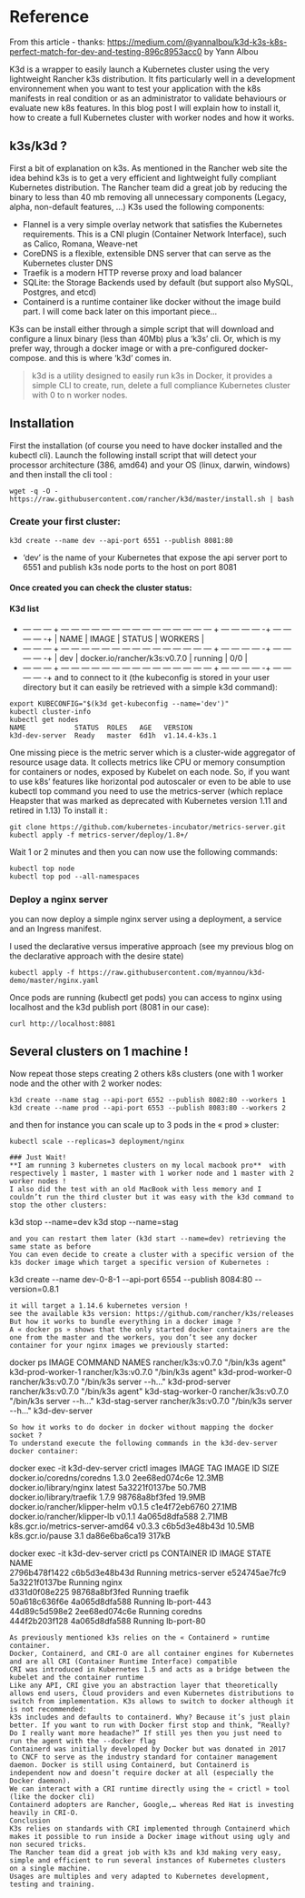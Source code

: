 # Reference

From this article - thanks:
https://medium.com/@yannalbou/k3d-k3s-k8s-perfect-match-for-dev-and-testing-896c8953acc0
by Yann Albou



K3d is a wrapper to easily launch a Kubernetes cluster using the very lightweight Rancher k3s distribution.
It fits particularly well in a development environnement when you want to test your application with the k8s manifests in real condition or as an administrator to validate behaviours or evaluate new k8s features.
In this blog post I will explain how to install it, how to create a full Kubernetes cluster with worker nodes and how it works.


## k3s/k3d ?

First a bit of explanation on k3s. As mentioned in the Rancher web site the idea behind k3s is to get a very efficient and lightweight fully compliant Kubernetes distribution.
The Rancher team did a great job by reducing the binary to less than 40 mb removing all unnecessary components (Legacy, alpha, non-default features, …)
K3s used the following components:
- Flannel is a very simple overlay network that satisfies the Kubernetes requirements. This is a CNI plugin (Container Network Interface), such as Calico, Romana, Weave-net
- CoreDNS is a flexible, extensible DNS server that can serve as the Kubernetes cluster DNS
- Traefik is a modern HTTP reverse proxy and load balancer
- SQLite: the Storage Backends used by default (but support also MySQL, Postgres, and etcd)
- Containerd is a runtime container like docker without the image build part. I will come back later on this important piece…

K3s can be install either through a simple script that will download and configure a linux binary (less than 40Mb) plus a ‘k3s’ cli.
Or, which is my prefer way, through a docker image or with a pre-configured docker-compose. and this is where ‘k3d’ comes in.

> k3d is a utility designed to easily run k3s in Docker, it provides a simple CLI to create, run, delete a full compliance Kubernetes cluster with 0 to n worker nodes.

## Installation
First the installation (of course you need to have docker installed and the kubectl cli).
Launch the following install script that will detect your processor architecture (386, amd64) and your OS (linux, darwin, windows) and then install the cli tool :

```
wget -q -O - https://raw.githubusercontent.com/rancher/k3d/master/install.sh | bash
```
### Create your first cluster:
```
k3d create --name dev --api-port 6551 --publish 8081:80
```
- ‘dev’ is the name of your Kubernetes that expose the api server port to 6551 and publish k3s node ports to the host on port 8081

#### Once created you can check the cluster status:

#### K3d list
+ — — — + — — — — — — — — — — — — — — — + — — — — -+ — — — — -+
| NAME  | IMAGE                         | STATUS   | WORKERS  |
+ — — — + — — — — — — — — — — — — — — — + — — — — -+ — — — — -+
| dev   | docker.io/rancher/k3s:v0.7.0  | running  | 0/0      |
+ — — — + — — — — — — — — — — — — — — — + — — — — -+ — — — — -+
and to connect to it (the kubeconfig is stored in your user directory but it can easily be retrieved with a simple k3d command):

```
export KUBECONFIG="$(k3d get-kubeconfig --name='dev')"
kubectl cluster-info
kubectl get nodes
NAME            STATUS  ROLES   AGE   VERSION
k3d-dev-server  Ready   master  6d1h  v1.14.4-k3s.1
```
One missing piece is the metric server which is a cluster-wide aggregator of resource usage data. It collects metrics like CPU or memory consumption for containers or nodes, exposed by Kubelet on each node.
So, if you want to use k8s’ features like horizontal pod autoscaler or even to be able to use kubectl top command you need to use the metrics-server (which replace Heapster that was marked as deprecated with Kubernetes version 1.11 and retired in 1.13)
To install it :

```
git clone https://github.com/kubernetes-incubator/metrics-server.git
kubectl apply -f metrics-server/deploy/1.8+/
```
Wait 1 or 2 minutes and then you can now use the following commands:
```
kubectl top node
kubectl top pod --all-namespaces
```
### Deploy a nginx server
you can now deploy a simple nginx server using a deployment, a service and an Ingress manifest.

I used the declarative versus imperative approach (see my previous blog on the declarative approach with the desire state)
```
kubectl apply -f https://raw.githubusercontent.com/myannou/k3d-demo/master/nginx.yaml
```

Once pods are running (kubectl get pods) you can access to nginx using localhost and the k3d publish port (8081 in our case):
```
curl http://localhost:8081
```
## Several clusters on 1 machine !
Now repeat those steps creating 2 others k8s clusters (one with 1 worker node and the other with 2 worker nodes:
```
k3d create --name stag --api-port 6552 --publish 8082:80 --workers 1
k3d create --name prod --api-port 6553 --publish 8083:80 --workers 2
```
and then for instance you can scale up to 3 pods in the « prod » cluster:

```
kubectl scale --replicas=3 deployment/nginx

### Just Wait!
**I am running 3 kubernetes clusters on my local macbook pro**  with respectively 1 master, 1 master with 1 worker node and 1 master with 2 worker nodes !
I also did the test with an old MacBook with less memory and I couldn’t run the third cluster but it was easy with the k3d command to stop the other clusters:
```
k3d stop --name=dev
k3d stop --name=stag
```
and you can restart them later (k3d start --name=dev) retrieving the same state as before
You can even decide to create a cluster with a specific version of the k3s docker image which target a specific version of Kubernetes :
```
k3d create --name dev-0-8-1 --api-port 6554 --publish 8084:80 --version=0.8.1
```
it will target a 1.14.6 kubernetes version !
see the available k3s version: https://github.com/rancher/k3s/releases
But how it works to bundle everything in a docker image ?
A « docker ps » shows that the only started docker containers are the one from the master and the workers, you don’t see any docker container for your nginx images we previously started:
```
docker ps
IMAGE                COMMAND                  NAMES
rancher/k3s:v0.7.0   "/bin/k3s agent"         k3d-prod-worker-1
rancher/k3s:v0.7.0   "/bin/k3s agent"         k3d-prod-worker-0
rancher/k3s:v0.7.0   "/bin/k3s server --h…"   k3d-prod-server
rancher/k3s:v0.7.0   "/bin/k3s agent"         k3d-stag-worker-0
rancher/k3s:v0.7.0   "/bin/k3s server --h…"   k3d-stag-server
rancher/k3s:v0.7.0   "/bin/k3s server --h…"   k3d-dev-server
```
So how it works to do docker in docker without mapping the docker socket ?
To understand execute the following commands in the k3d-dev-server docker container:
```
docker exec -it k3d-dev-server crictl images
IMAGE                             TAG      IMAGE ID       SIZE
docker.io/coredns/coredns         1.3.0    2ee68ed074c6e  12.3MB
docker.io/library/nginx           latest   5a3221f0137be  50.7MB
docker.io/library/traefik         1.7.9    98768a8bf3fed  19.9MB
docker.io/rancher/klipper-helm    v0.1.5   c1e4f72eb6760  27.1MB
docker.io/rancher/klipper-lb      v0.1.1   4a065d8dfa588  2.71MB
k8s.gcr.io/metrics-server-amd64   v0.3.3   c6b5d3e48b43d  10.5MB
k8s.gcr.io/pause                  3.1      da86e6ba6ca19  317kB

docker exec -it k3d-dev-server crictl ps
CONTAINER ID   IMAGE          STATE    NAME          
2796b478f1422  c6b5d3e48b43d  Running  metrics-server
e524745ae7fc9  5a3221f0137be  Running  nginx         
d331d0f08e225  98768a8bf3fed  Running  traefik       
50a618c636f6e  4a065d8dfa588  Running  lb-port-443   
44d89c5d598e2  2ee68ed074c6e  Running  coredns       
444f2b203f128  4a065d8dfa588  Running  lb-port-80
```
As previously mentioned k3s relies on the « Containerd » runtime container.
Docker, Containerd, and CRI-O are all container engines for Kubernetes and are all CRI (Container Runtime Interface) compatible
CRI was introduced in Kubernetes 1.5 and acts as a bridge between the kubelet and the container runtime
Like any API, CRI give you an abstraction layer that theoretically allows end users, Cloud providers and even Kubernetes distributions to switch from implementation. K3s allows to switch to docker although it is not recommended:
k3s includes and defaults to containerd. Why? Because it’s just plain better. If you want to run with Docker first stop and think, “Really? Do I really want more headache?” If still yes then you just need to run the agent with the --docker flag
Containerd was initially developed by Docker but was donated in 2017 to CNCF to serve as the industry standard for container management daemon. Docker is still using Containerd, but Containerd is independent now and doesn’t require docker at all (especially the Docker daemon).
We can interact with a CRI runtime directly using the « crictl » tool (like the docker cli)
Containerd adopters are Rancher, Google,… whereas Red Hat is investing heavily in CRI-O.
Conclusion
K3s relies on standards with CRI implemented through Containerd which makes it possible to run inside a Docker image without using ugly and non secured tricks.
The Rancher team did a great job with k3s and k3d making very easy, simple and efficient to run several instances of Kubernetes clusters on a single machine.
Usages are multiples and very adapted to Kubernetes development, testing and training.

